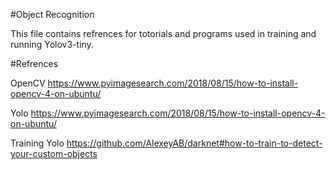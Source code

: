#Object Recognition

This file contains refrences for totorials and programs used in training and running Yolov3-tiny.


#Refrences

OpenCV
https://www.pyimagesearch.com/2018/08/15/how-to-install-opencv-4-on-ubuntu/

Yolo
https://www.pyimagesearch.com/2018/08/15/how-to-install-opencv-4-on-ubuntu/

Training Yolo
https://github.com/AlexeyAB/darknet#how-to-train-to-detect-your-custom-objects


